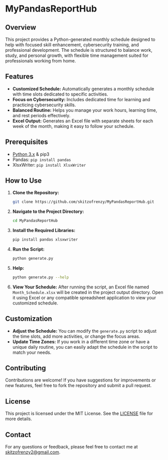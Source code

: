 # MyPandasReportHub

## Overview
This project provides a Python-generated monthly schedule designed to help with focused skill enhancement, cybersecurity training, and professional development. The schedule is structured to balance work, study, and personal growth, with flexible time management suited for professionals working from home.

## Features
- **Customized Schedule:** Automatically generates a monthly schedule with time slots dedicated to specific activities.
- **Focus on Cybersecurity:** Includes dedicated time for learning and practicing cybersecurity skills.
- **Balanced Routine:** Helps you manage your work hours, learning time, and rest periods effectively.
- **Excel Output:** Generates an Excel file with separate sheets for each week of the month, making it easy to follow your schedule.

## Prerequisites
-  [Python 3.x](https://www.python.org/) & pip3
- Pandas: `pip install pandas`
- XlsxWriter: `pip install XlsxWriter`

## How to Use

1. **Clone the Repository:**
   ```bash
   git clone https://github.com/skitzofrenzy/MyPandasReportHub.git
2. **Navigate to the Project Directory:**
   ```bash
   cd MyPandasReportHub
3. **Install the Required Libraries:**
   ```bash
   pip install pandas xlsxwriter
4. **Run the Script:**
   ```bash
   python generate.py
5. **Help:**
   ```bash
   python generate.py --help
6. **View Your Schedule:**
   After running the script, an Excel file named `Month_Schedule.xlsx` will be created in the project output directory. Open it using Excel or any compatible spreadsheet application to view your customized schedule.

## Customization

- **Adjust the Schedule:** You can modify the `generate.py` script to adjust the time slots, add more activities, or change the focus areas.
- **Update Time Zones:** If you work in a different time zone or have a unique daily routine, you can easily adapt the schedule in the script to match your needs.

## Contributing
Contributions are welcome! If you have suggestions for improvements or new features, feel free to fork the repository and submit a pull request.

## License
This project is licensed under the MIT License. See the [LICENSE](LICENSE) file for more details.

## Contact
For any questions or feedback, please feel free to contact me at skitzofrenzy2@gmail.com.


